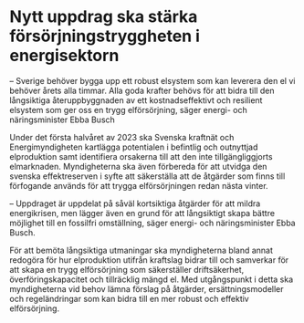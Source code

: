 # Nytt uppdrag ska stärka försörjningstryggheten i energisektorn

– Sverige behöver bygga upp ett robust elsystem som kan leverera den el vi behöver årets alla timmar. Alla goda krafter behövs för att bidra till den långsiktiga återuppbyggnaden av ett kostnadseffektivt och resilient elsystem som ger oss en trygg elförsörjning, säger energi\- och näringsminister Ebba Busch

Under det första halvåret av 2023 ska Svenska kraftnät och Energimyndigheten kartlägga potentialen i befintlig och outnyttjad elproduktion samt identifiera orsakerna till att den inte tillgängliggjorts elmarknaden. Myndigheterna ska även förbereda för att utvidga den svenska effektreserven i syfte att säkerställa att de åtgärder som finns till förfogande används för att trygga elförsörjningen redan nästa vinter.

– Uppdraget är uppdelat på såväl kortsiktiga åtgärder för att mildra energikrisen, men lägger även en grund för att långsiktigt skapa bättre möjlighet till en fossilfri omställning, säger energi\- och näringsminister Ebba Busch.

För att bemöta långsiktiga utmaningar ska myndigheterna bland annat redogöra för hur elproduktion utifrån kraftslag bidrar till och samverkar för att skapa en trygg elförsörjning som säkerställer driftsäkerhet, överföringskapacitet och tillräcklig mängd el. Med utgångspunkt i detta ska myndigheterna vid behov lämna förslag på åtgärder, ersättningsmodeller och regeländringar som kan bidra till en mer robust och effektiv elförsörjning.
